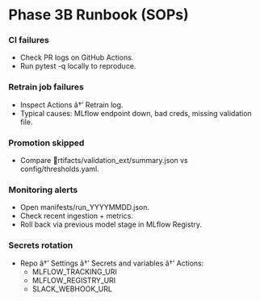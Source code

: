 ﻿# Phase 3B Runbook (SOPs)

### CI failures
- Check PR logs on GitHub Actions.  
- Run pytest -q locally to reproduce.  

### Retrain job failures
- Inspect Actions â†’ Retrain log.  
- Typical causes: MLflow endpoint down, bad creds, missing validation file.  

### Promotion skipped
- Compare rtifacts/validation_ext/summary.json vs config/thresholds.yaml.  

### Monitoring alerts
- Open manifests/run_YYYYMMDD.json.  
- Check recent ingestion + metrics.  
- Roll back via previous model stage in MLflow Registry.  

### Secrets rotation
- Repo â†’ Settings â†’ Secrets and variables â†’ Actions:  
  - MLFLOW_TRACKING_URI  
  - MLFLOW_REGISTRY_URI  
  - SLACK_WEBHOOK_URL  
